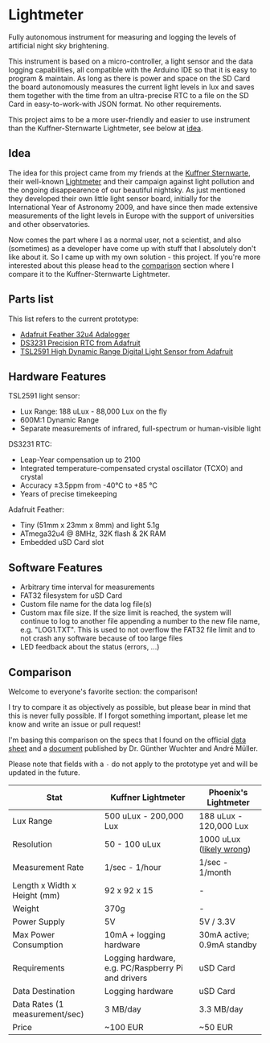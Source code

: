# Lightmeter

Fully autonomous instrument for measuring and logging the levels of artificial night sky brightening.

This instrument is based on a micro-controller, a light sensor and the data logging capabilities, all compatible with the Arduino IDE so that it is easy to program & maintain. As long as there is power and space on the SD Card the board autonomously measures the current light levels in lux and saves them together with the time from an ultra-precise RTC to a file on the SD Card in easy-to-work-with JSON format. No other requirements.

This project aims to be a more user-friendly and easier to use instrument than the Kuffner-Sternwarte Lightmeter, see below at [idea](https://github.com/Phoenix1747/Lightmeter#idea).

## Idea

The idea for this project came from my friends at the [Kuffner Sternwarte](http://kuffner-sternwarte.at), their well-known [Lightmeter](http://hms.sternhell.at/lightwiki) and their campaign against light pollution and the ongoing disappearence of our beautiful nightsky. As just mentioned they developed their own little light sensor board, initially for the International Year of Astronomy 2009, and have since then made extensive measurements of the light levels in Europe with the support of universities and other observatories.

Now comes the part where I as a normal user, not a scientist, and also (sometimes) as a developer have come up with stuff that I absolutely don't like about it. So I came up with my own solution - this project. If you're more interested about this please head to the [comparison](https://github.com/Phoenix1747/Lightmeter#comparison) section where I compare it to the Kuffner-Sternwarte Lightmeter.

## Parts list

This list refers to the current prototype:

* [Adafruit Feather 32u4 Adalogger](https://learn.adafruit.com/adafruit-feather-32u4-adalogger/overview)
* [DS3231 Precision RTC from Adafruit](https://learn.adafruit.com/adafruit-ds3231-precision-rtc-breakout/overview)
* [TSL2591 High Dynamic Range Digital Light Sensor from Adafruit](https://learn.adafruit.com/adafruit-tsl2591)

## Hardware Features

TSL2591 light sensor:
* Lux Range: 188 uLux - 88,000 Lux on the fly
* 600M:1 Dynamic Range
* Separate measurements of infrared, full-spectrum or human-visible light

DS3231 RTC:
* Leap-Year compensation up to 2100
* Integrated temperature-compensated crystal oscillator (TCXO) and crystal
* Accuracy ±3.5ppm from -40°C to +85 °C
* Years of precise timekeeping

Adafruit Feather:
* Tiny (51mm x 23mm x 8mm) and light 5.1g
* ATmega32u4 @ 8MHz, 32K flash & 2K RAM 
* Embedded uSD Card slot

## Software Features

* Arbitrary time interval for measurements
* FAT32 filesystem for uSD Card
* Custom file name for the data log file(s)
* Custom max file size. If the size limit is reached, the system will continue to log to another file appending a number to the new file name, e.g. "LOG1.TXT". This is used to not overflow the FAT32 file limit and to not crash any software because of too large files
* LED feedback about the status (errors, ...)

## Comparison

Welcome to everyone's favorite section: the comparison!

I try to compare it as objectively as possible, but please bear in mind that this is never fully possible. If I forgot something important, please let me know and write an issue or pull request!

I'm basing this comparison on the specs that I found on the official [data sheet](http://hms.sternhell.at/lightwiki/images/3/30/Lightmeter_specifications.pdf) and a [document](http://hms.sternhell.at/lightwiki/images/a/a7/Mueller_Low_Cost_Luxmeter.pdf) published by Dr. Günther Wuchter and André Müller.

Please note that fields with a `-` do not apply to the prototype yet and will be updated in the future.

| Stat | Kuffner Lightmeter | Phoenix's Lightmeter |
| --- | --- | --- |
| Lux Range | 500 uLux - 200,000 Lux | 188 uLux - 120,000 Lux |
| Resolution | 50 - 100 uLux | 1000 uLux ([likely wrong](https://github.com/adafruit/Adafruit_TSL2591_Library/issues/22)) |
| Measurement Rate | 1/sec - 1/hour | 1/sec - 1/month |
| Length x Width x Height (mm) | 92 x 92 x 15 | - |
| Weight | 370g | - |
| Power Supply | 5V | 5V / 3.3V |
| Max Power Consumption | 10mA + logging hardware | 30mA active; 0.9mA standby |
| Requirements | Logging hardware, e.g. PC/Raspberry Pi and drivers | uSD Card |
| Data Destination | Logging hardware | uSD Card |
| Data Rates (1 measurement/sec) | 3 MB/day | 3.3 MB/day |
| Price | ~100 EUR | ~50 EUR |
